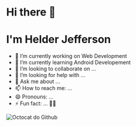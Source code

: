# Hi there 👋
# I'm Helder Jefferson

- 🔭 I’m currently working on Web Development
- 🌱 I’m currently learning Android Developement
- 👯 I’m looking to collaborate on ...
- 🤔 I’m looking for help with ...
- 💬 Ask me about ...
- 📫 How to reach me: ...
- 😄 Pronouns: ...
- ⚡ Fun fact: ...
🙌🙌

![Octocat do Github](https://octodex.github.com/images/securitocat.png)